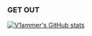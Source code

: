 ### GET OUT

[![V1ammer's GitHub stats](https://github-readme-stats.vercel.app/api?username=V1ammer&show_icons=true&theme=midnight-purple&rank_icon=github)](https://github.com/DiviPeople/chen-api)
